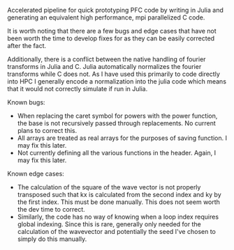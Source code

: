 Accelerated pipeline for quick prototyping PFC code by writing in Julia and generating an equivalent high performance, mpi parallelized C code. 

It is worth noting that there are a few bugs and edge cases that have not been worth the time to develop fixes for as they can be easily corrected after the fact.

Additionally, there is a conflict between the native handling of fourier transforms in Julia and C. Julia automatically normalizes the fourier transforms while C does not. As I have used this primarily to code directly into HPC I generally encode a normalization into the julia code which means that it would not correctly simulate if run in Julia.

Known bugs:
- When replacing the caret symbol for powers with the power function, the base is not recursively passed through replacements. No current plans to correct this.
- All arrays are treated as real arrays for the purposes of saving function. I may fix this later.
- Not currently defining all the various functions in the header. Again, I may fix this later.

Known edge cases:
- The calculation of the square of the wave vector is not properly transposed such that kx is calculated from the second index and ky by the first index. This must be done manually. This does not seem worth the dev time to correct.
- Similarly, the code has no way of knowing when a loop index requires global indexing. Since this is rare, generally only needed for the calculation of the wavevector and potentially the seed I've chosen to simply do this manually.
